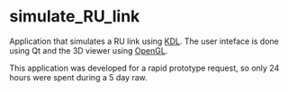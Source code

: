 simulate_RU_link
================

Application that simulates a RU link using [KDL](www.orocos.org/kdl).
The user inteface is done using Qt and the 3D viewer using [OpenGL](https://www.opengl.org/).

This application was developed for a rapid prototype request, so only 24 hours were spent during a 5 day raw.
